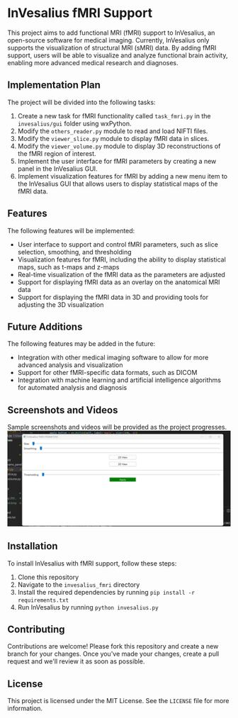 
# InVesalius fMRI Support

This project aims to add functional MRI (fMRI) support to InVesalius, an open-source software for medical imaging. Currently, InVesalius only supports the visualization of structural MRI (sMRI) data. By adding fMRI support, users will be able to visualize and analyze functional brain activity, enabling more advanced medical research and diagnoses.

## Implementation Plan

The project will be divided into the following tasks:

1.  Create a new task for fMRI functionality called `task_fmri.py` in the `invesalius/gui` folder using wxPython.
2.  Modify the `others_reader.py` module to read and load NIFTI files.
3.  Modify the `viewer_slice.py` module to display fMRI data in slices.
4.  Modify the `viewer_volume.py` module to display 3D reconstructions of the fMRI region of interest.
5.  Implement the user interface for fMRI parameters by creating a new panel in the InVesalius GUI.
6.  Implement visualization features for fMRI by adding a new menu item to the InVesalius GUI that allows users to display statistical maps of the fMRI data.

## Features

The following features will be implemented:

-   User interface to support and control fMRI parameters, such as slice selection, smoothing, and thresholding
-   Visualization features for fMRI, including the ability to display statistical maps, such as t-maps and z-maps
-   Real-time visualization of the fMRI data as the parameters are adjusted
-   Support for displaying fMRI data as an overlay on the anatomical MRI data
-   Support for displaying the fMRI data in 3D and providing tools for adjusting the 3D visualization

## Future Additions

The following features may be added in the future:

-   Integration with other medical imaging software to allow for more advanced analysis and visualization
-   Support for other fMRI-specific data formats, such as DICOM
-   Integration with machine learning and artificial intelligence algorithms for automated analysis and diagnosis

## Screenshots and Videos

Sample screenshots and videos will be provided as the project progresses.
![alt text](https://github.com/abhay-ahirkar/invesalius_fmri/blob/master/media/Screenshot%202023-04-04%20150338.jpg?raw=true)



## Installation

To install InVesalius with fMRI support, follow these steps:

1.  Clone this repository
2.  Navigate to the `invesalius_fmri` directory
3.  Install the required dependencies by running `pip install -r requirements.txt`
4.  Run InVesalius by running `python invesalius.py`

## Contributing

Contributions are welcome! Please fork this repository and create a new branch for your changes. Once you've made your changes, create a pull request and we'll review it as soon as possible.

## License

This project is licensed under the MIT License. See the `LICENSE` file for more information.

